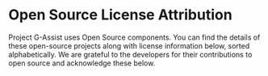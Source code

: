 # Open Source License Attribution

   Project G-Assist uses Open Source components. You can find the details of these open-source projects along with license information below, sorted alphabetically.
   We are grateful to the developers for their contributions to open source and acknowledge these below.

